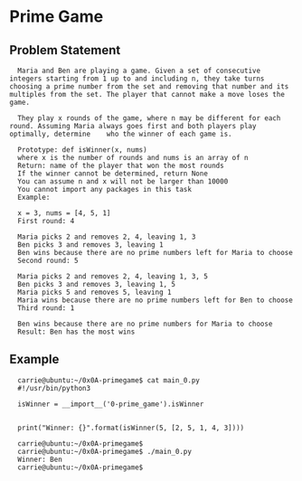 # Prime Game

## Problem Statement
      Maria and Ben are playing a game. Given a set of consecutive integers starting from 1 up to and including n, they take turns choosing a prime number from the set and removing that number and its multiples from the set. The player that cannot make a move loses the game.

      They play x rounds of the game, where n may be different for each round. Assuming Maria always goes first and both players play optimally, determine    who the winner of each game is.

      Prototype: def isWinner(x, nums)
      where x is the number of rounds and nums is an array of n
      Return: name of the player that won the most rounds
      If the winner cannot be determined, return None
      You can assume n and x will not be larger than 10000
      You cannot import any packages in this task
      Example:

      x = 3, nums = [4, 5, 1]
      First round: 4

      Maria picks 2 and removes 2, 4, leaving 1, 3
      Ben picks 3 and removes 3, leaving 1
      Ben wins because there are no prime numbers left for Maria to choose
      Second round: 5

      Maria picks 2 and removes 2, 4, leaving 1, 3, 5
      Ben picks 3 and removes 3, leaving 1, 5
      Maria picks 5 and removes 5, leaving 1
      Maria wins because there are no prime numbers left for Ben to choose
      Third round: 1

      Ben wins because there are no prime numbers for Maria to choose
      Result: Ben has the most wins

## Example
      carrie@ubuntu:~/0x0A-primegame$ cat main_0.py
      #!/usr/bin/python3

      isWinner = __import__('0-prime_game').isWinner


      print("Winner: {}".format(isWinner(5, [2, 5, 1, 4, 3])))

      carrie@ubuntu:~/0x0A-primegame$
      carrie@ubuntu:~/0x0A-primegame$ ./main_0.py
      Winner: Ben
      carrie@ubuntu:~/0x0A-primegame$
